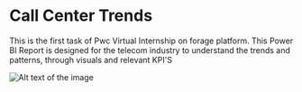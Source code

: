 # Call Center Trends
This is the first task of Pwc Virtual Internship on forage platform. This Power BI Report is designed for the telecom industry to understand the trends and patterns, through visuals and relevant KPI'S

![Alt text of the image]()



